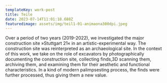 ```yaml
---
templateKey: work-post
title: Teile
date: 2023-07-14T11:01:18.688Z
featuredimage: assets/img/teil1-01-animaona300dpi.jpeg
---
```

Over a period of two years (2019-2022), we investigated the major construction site »Stuttgart 21« in an artistic-experimental way. The construction site was reinterpreted as an archaeological site. In the context of this work, we take on the role of excavators by photographically documenting the construction site, collecting finds,3D scanning them, archiving them, and examining them for their aesthetic and functional characteristics. In a kind of modern palimpsesting process, the finds were further processed, thus giving them a new value.